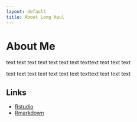 ```yaml
---
layout: default
title: About Long Haul
---
```


<div class="post">
	<h1 class="pageTitle">About Me</h1>
	<p class="intro">text text text text text text text texttext text text text </p>
	<p>text text text text text text text texttext text text text</p>
	<h2>Links</h2>
	<ul>
		<li> <a href="https://www.rstudio.com/online-learning/">Rstudio</a> </li>
  		<li> <a href="http://rmarkdown.rstudio.com">Rmarkdown</a> </li>
  	</ul>
</div>
